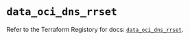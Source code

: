 # `data_oci_dns_rrset`

Refer to the Terraform Registory for docs: [`data_oci_dns_rrset`](https://registry.terraform.io/providers/oracle/oci/6.18.0/docs/data-sources/dns_rrset).
